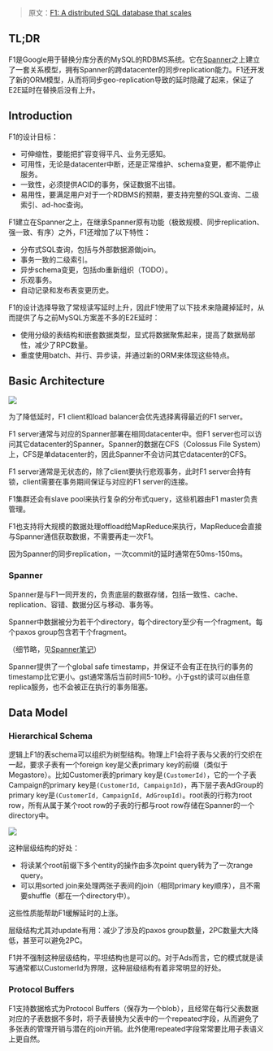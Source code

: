 > 原文：[F1: A distributed SQL database that scales](https://research.google/pubs/pub41344/)

## TL;DR

F1是Google用于替换分库分表的MySQL的RDBMS系统。它在[Spanner](/2020/12/14/spanner-googles-globally-distributed-database/)之上建立了一套关系模型，拥有Spanner的跨datacenter的同步replication能力。F1还开发了新的ORM模型，从而将同步geo-replication导致的延时隐藏了起来，保证了E2E延时在替换后没有上升。

<!--more-->

## Introduction

F1的设计目标：
- 可伸缩性，要能把扩容变得平凡、业务无感知。
- 可用性，无论是datacenter中断，还是正常维护、schema变更，都不能停止服务。
- 一致性，必须提供ACID的事务，保证数据不出错。
- 易用性，要满足用户对于一个RDBMS的预期，要支持完整的SQL查询、二级索引、ad-hoc查询。

F1建立在Spanner之上，在继承Spanner原有功能（极致规模、同步replication、强一致、有序）之外，F1还增加了以下特性：
- 分布式SQL查询，包括与外部数据源做join。
- 事务一致的二级索引。
- 异步schema变更，包括db重新组织（TODO）。
- 乐观事务。
- 自动记录和发布表变更历史。

F1的设计选择导致了常规读写延时上升，因此F1使用了以下技术来隐藏掉延时，从而提供了与之前MySQL方案差不多的E2E延时：
- 使用分级的表结构和嵌套数据类型，显式将数据聚焦起来，提高了数据局部性，减少了RPC数量。
- 重度使用batch、并行、异步读，并通过新的ORM来体现这些特点。

## Basic Architecture

![](https://fuzhe-pics.oss-cn-beijing.aliyuncs.com/2020-12/f1-01.jpg)

为了降低延时，F1 client和load balancer会优先选择离得最近的F1 server。

F1 server通常与对应的Spanner部署在相同datacenter中。但F1 server也可以访问其它datacenter的Spanner。Spanner的数据在CFS（Colossus File System）上，CFS是单datacenter的，因此Spanner不会访问其它datacenter的CFS。

F1 server通常是无状态的，除了client要执行悲观事务，此时F1 server会持有锁，client需要在事务期间保证与对应的F1 server的连接。

F1集群还会有slave pool来执行复杂的分布式query，这些机器由F1 master负责管理。

F1也支持将大规模的数据处理offload给MapReduce来执行，MapReduce会直接与Spanner通信获取数据，不需要再走一次F1。

因为Spanner的同步replication，一次commit的延时通常在50ms-150ms。

### Spanner

Spanner是与F1一同开发的，负责底层的数据存储，包括一致性、cache、replication、容错、数据分区与移动、事务等。

Spanner中数据被分为若干个directory，每个directory至少有一个fragment。每个paxos group包含若干个fragment。

（细节略，见[Spanner笔记](/2020/12/14/spanner-googles-globally-distributed-database/)）

Spanner提供了一个global safe timestamp，并保证不会有正在执行的事务的timestamp比它更小。gst通常落后当前时间5-10秒。小于gst的读可以由任意replica服务，也不会被正在执行的事务阻塞。

## Data Model

### Hierarchical Schema

逻辑上F1的表schema可以组织为树型结构。物理上F1会将子表与父表的行交织在一起，要求子表有一个foreign key是父表primary key的前缀（类似于Megastore）。比如Customer表的primary key是`(CustomerId)`，它的一个子表Campaign的primary key是`(CustomerId, CampaignId)`，再下层子表AdGroup的primary key是`(CustomerId, CampaignId, AdGroupId)`。root表的行称为root row，所有从属于某个root row的子表的行都与root row存储在Spanner的一个directory中。

![](https://fuzhe-pics.oss-cn-beijing.aliyuncs.com/2020-12/f1-02.jpg)

这种层级结构的好处：
- 将读某个root前缀下多个entity的操作由多次point query转为了一次range query。
- 可以用sorted join来处理两张子表间的join（相同primary key顺序），且不需要shuffle（都在一个directory中）。

这些性质能帮助F1缓解延时的上涨。

层级结构尤其对update有用：减少了涉及的paxos group数量，2PC数量大大降低，甚至可以避免2PC。

F1并不强制这种层级结构，平坦结构也是可以的。对于Ads而言，它的模式就是读写通常都以CustomerId为界限，这种层级结构有着非常明显的好处。

### Protocol Buffers

F1支持数据格式为Protocol Buffers（保存为一个blob），且经常在每行父表数据对应的子表数据不多时，将子表替换为父表中的一个repeated字段，从而避免了多张表的管理开销与潜在的join开销。此外使用repeated字段常常要比用子表语义上更自然。
